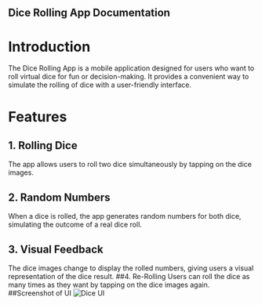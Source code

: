 ## Dice Rolling App Documentation
# Introduction
The Dice Rolling App is a mobile application designed for users who want to roll virtual dice for fun or decision-making. It provides a convenient way to simulate the rolling of dice with a user-friendly interface.

# Features
## 1. Rolling Dice
The app allows users to roll two dice simultaneously by tapping on the dice images.
## 2. Random Numbers
When a dice is rolled, the app generates random numbers for both dice, simulating the outcome of a real dice roll.
## 3. Visual Feedback
The dice images change to display the rolled numbers, giving users a visual representation of the dice result.
##4. Re-Rolling
Users can roll the dice as many times as they want by tapping on the dice images again.
##Screenshot of UI
![Dice UI](https://github.com/zeeshi2k1/dice/assets/130665895/5b77a73b-1698-4356-8bdb-5a6489749033)
